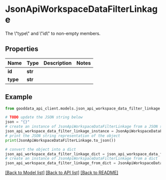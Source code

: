 # JsonApiWorkspaceDataFilterLinkage

The \\\"type\\\" and \\\"id\\\" to non-empty members.

## Properties

Name | Type | Description | Notes
------------ | ------------- | ------------- | -------------
**id** | **str** |  | 
**type** | **str** |  | 

## Example

```python
from gooddata_api_client.models.json_api_workspace_data_filter_linkage import JsonApiWorkspaceDataFilterLinkage

# TODO update the JSON string below
json = "{}"
# create an instance of JsonApiWorkspaceDataFilterLinkage from a JSON string
json_api_workspace_data_filter_linkage_instance = JsonApiWorkspaceDataFilterLinkage.from_json(json)
# print the JSON string representation of the object
print(JsonApiWorkspaceDataFilterLinkage.to_json())

# convert the object into a dict
json_api_workspace_data_filter_linkage_dict = json_api_workspace_data_filter_linkage_instance.to_dict()
# create an instance of JsonApiWorkspaceDataFilterLinkage from a dict
json_api_workspace_data_filter_linkage_from_dict = JsonApiWorkspaceDataFilterLinkage.from_dict(json_api_workspace_data_filter_linkage_dict)
```
[[Back to Model list]](../README.md#documentation-for-models) [[Back to API list]](../README.md#documentation-for-api-endpoints) [[Back to README]](../README.md)


